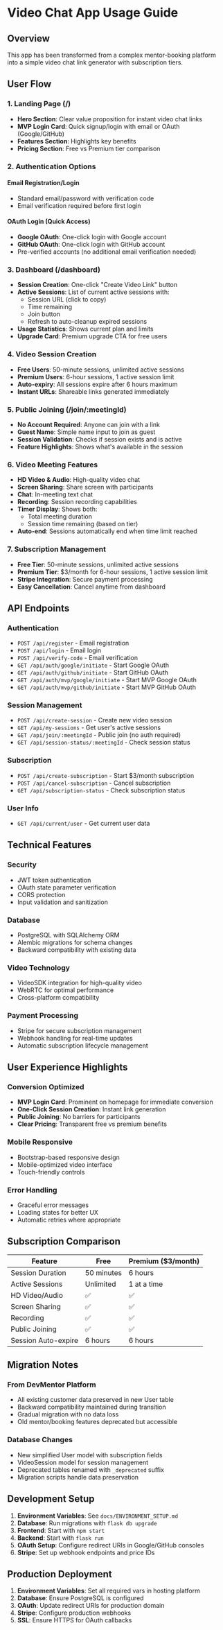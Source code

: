# Video Chat App Usage Guide

## Overview
This app has been transformed from a complex mentor-booking platform into a simple video chat link generator with subscription tiers.

## User Flow

### 1. Landing Page (/)
- **Hero Section**: Clear value proposition for instant video chat links
- **MVP Login Card**: Quick signup/login with email or OAuth (Google/GitHub)
- **Features Section**: Highlights key benefits
- **Pricing Section**: Free vs Premium tier comparison

### 2. Authentication Options

#### Email Registration/Login
- Standard email/password with verification code
- Email verification required before first login

#### OAuth Login (Quick Access)
- **Google OAuth**: One-click login with Google account
- **GitHub OAuth**: One-click login with GitHub account
- Pre-verified accounts (no additional email verification needed)

### 3. Dashboard (/dashboard)
- **Session Creation**: One-click "Create Video Link" button
- **Active Sessions**: List of current active sessions with:
  - Session URL (click to copy)
  - Time remaining
  - Join button
  - Refresh to auto-cleanup expired sessions
- **Usage Statistics**: Shows current plan and limits
- **Upgrade Card**: Premium upgrade CTA for free users

### 4. Video Session Creation
- **Free Users**: 50-minute sessions, unlimited active sessions
- **Premium Users**: 6-hour sessions, 1 active session limit
- **Auto-expiry**: All sessions expire after 6 hours maximum
- **Instant URLs**: Shareable links generated immediately

### 5. Public Joining (/join/:meetingId)
- **No Account Required**: Anyone can join with a link
- **Guest Name**: Simple name input to join as guest
- **Session Validation**: Checks if session exists and is active
- **Feature Highlights**: Shows what's available in the session

### 6. Video Meeting Features
- **HD Video & Audio**: High-quality video chat
- **Screen Sharing**: Share screen with participants
- **Chat**: In-meeting text chat
- **Recording**: Session recording capabilities
- **Timer Display**: Shows both:
  - Total meeting duration
  - Session time remaining (based on tier)
- **Auto-end**: Sessions automatically end when time limit reached

### 7. Subscription Management
- **Free Tier**: 50-minute sessions, unlimited active sessions
- **Premium Tier**: $3/month for 6-hour sessions, 1 active session limit
- **Stripe Integration**: Secure payment processing
- **Easy Cancellation**: Cancel anytime from dashboard

## API Endpoints

### Authentication
- `POST /api/register` - Email registration
- `POST /api/login` - Email login
- `POST /api/verify-code` - Email verification
- `GET /api/auth/google/initiate` - Start Google OAuth
- `GET /api/auth/github/initiate` - Start GitHub OAuth
- `GET /api/auth/mvp/google/initiate` - Start MVP Google OAuth
- `GET /api/auth/mvp/github/initiate` - Start MVP GitHub OAuth

### Session Management
- `POST /api/create-session` - Create new video session
- `GET /api/my-sessions` - Get user's active sessions
- `GET /api/join/:meetingId` - Public join (no auth required)
- `GET /api/session-status/:meetingId` - Check session status

### Subscription
- `POST /api/create-subscription` - Start $3/month subscription
- `POST /api/cancel-subscription` - Cancel subscription
- `GET /api/subscription-status` - Check subscription status

### User Info
- `GET /api/current/user` - Get current user data

## Technical Features

### Security
- JWT token authentication
- OAuth state parameter verification
- CORS protection
- Input validation and sanitization

### Database
- PostgreSQL with SQLAlchemy ORM
- Alembic migrations for schema changes
- Backward compatibility with existing data

### Video Technology
- VideoSDK integration for high-quality video
- WebRTC for optimal performance
- Cross-platform compatibility

### Payment Processing
- Stripe for secure subscription management
- Webhook handling for real-time updates
- Automatic subscription lifecycle management

## User Experience Highlights

### Conversion Optimized
- **MVP Login Card**: Prominent on homepage for immediate conversion
- **One-Click Session Creation**: Instant link generation
- **Public Joining**: No barriers for participants
- **Clear Pricing**: Transparent free vs premium benefits

### Mobile Responsive
- Bootstrap-based responsive design
- Mobile-optimized video interface
- Touch-friendly controls

### Error Handling
- Graceful error messages
- Loading states for better UX
- Automatic retries where appropriate

## Subscription Comparison

| Feature | Free | Premium ($3/month) |
|---------|------|-------------------|
| Session Duration | 50 minutes | 6 hours |
| Active Sessions | Unlimited | 1 at a time |
| HD Video/Audio | ✅ | ✅ |
| Screen Sharing | ✅ | ✅ |
| Recording | ✅ | ✅ |
| Public Joining | ✅ | ✅ |
| Session Auto-expire | 6 hours | 6 hours |

## Migration Notes

### From DevMentor Platform
- All existing customer data preserved in new User table
- Backward compatibility maintained during transition
- Gradual migration with no data loss
- Old mentor/booking features deprecated but accessible

### Database Changes
- New simplified User model with subscription fields
- VideoSession model for session management
- Deprecated tables renamed with `_deprecated` suffix
- Migration scripts handle data preservation

## Development Setup

1. **Environment Variables**: See `docs/ENVIRONMENT_SETUP.md`
2. **Database**: Run migrations with `flask db upgrade`
3. **Frontend**: Start with `npm start`
4. **Backend**: Start with `flask run`
5. **OAuth Setup**: Configure redirect URIs in Google/GitHub consoles
6. **Stripe**: Set up webhook endpoints and price IDs

## Production Deployment

1. **Environment Variables**: Set all required vars in hosting platform
2. **Database**: Ensure PostgreSQL is configured
3. **OAuth**: Update redirect URIs for production domain
4. **Stripe**: Configure production webhooks
5. **SSL**: Ensure HTTPS for OAuth callbacks 